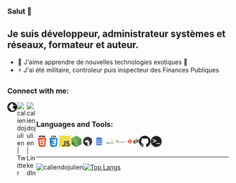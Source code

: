 ### Salut 👋

## Je suis développeur, administrateur systèmes et réseaux, formateur et auteur.
- 🌱 J'aime apprendre de nouvelles technologies exotiques 🤣
- ⚡ J'ai été militaire, controleur puis inspecteur des Finances Publiques

### Connect with me:

[<img align="left" alt="caliendojulien" width="22px" src="https://raw.githubusercontent.com/iconic/open-iconic/master/svg/globe.svg" />][website]
[<img align="left" alt="caliendojulien | Twitter" width="22px" src="https://cdn.jsdelivr.net/npm/simple-icons@v3/icons/twitter.svg" />][twitter]
[<img align="left" alt="caliendojulien | LinkedIn" width="22px" src="https://cdn.jsdelivr.net/npm/simple-icons@v3/icons/linkedin.svg" />][linkedin]

<br />

### Languages and Tools:

[<img align="left" alt="HTML5" width="26px" src="https://raw.githubusercontent.com/github/explore/80688e429a7d4ef2fca1e82350fe8e3517d3494d/topics/html/html.png" />][website]
[<img align="left" alt="CSS3" width="26px" src="https://raw.githubusercontent.com/github/explore/80688e429a7d4ef2fca1e82350fe8e3517d3494d/topics/css/css.png" />][website]
[<img align="left" alt="JavaScript" width="26px" src="https://raw.githubusercontent.com/github/explore/80688e429a7d4ef2fca1e82350fe8e3517d3494d/topics/javascript/javascript.png" />][website]
[<img align="left" alt="Node.js" width="26px" src="https://raw.githubusercontent.com/github/explore/80688e429a7d4ef2fca1e82350fe8e3517d3494d/topics/nodejs/nodejs.png" />][website]
[<img align="left" alt="Deno" width="26px" src="https://raw.githubusercontent.com/github/explore/361e2821e2dea67711cde99c9c40ed357061cf27/topics/deno/deno.png" />][website]
[<img align="left" alt="SQL" width="26px" src="https://raw.githubusercontent.com/github/explore/80688e429a7d4ef2fca1e82350fe8e3517d3494d/topics/sql/sql.png" />][website]
[<img align="left" alt="MySQL" width="26px" src="https://raw.githubusercontent.com/github/explore/80688e429a7d4ef2fca1e82350fe8e3517d3494d/topics/mysql/mysql.png" />][website]
[<img align="left" alt="MongoDB" width="26px" src="https://raw.githubusercontent.com/github/explore/80688e429a7d4ef2fca1e82350fe8e3517d3494d/topics/mongodb/mongodb.png" />][website]
[<img align="left" alt="Git" width="26px" src="https://raw.githubusercontent.com/github/explore/80688e429a7d4ef2fca1e82350fe8e3517d3494d/topics/git/git.png" />][website]
[<img align="left" alt="GitHub" width="26px" src="https://raw.githubusercontent.com/github/explore/78df643247d429f6cc873026c0622819ad797942/topics/github/github.png" />][website]
[<img align="left" alt="HTML5" width="26px" src="https://raw.githubusercontent.com/github/explore/80688e429a7d4ef2fca1e82350fe8e3517d3494d/topics/terminal/terminal.png" />][website]

<br />
<br />

---


<img align="left" alt="caliendojulien" src="https://github-readme-stats.codestackr.vercel.app/api?username=caliendojulien&show_icons=true&hide_border=true&count_private=true" />

[![Top Langs](https://github-readme-stats.vercel.app/api/top-langs/?username=caliendojulien&layout=compact)](https://github-readme-stats.vercel.app/api/top-langs/?username=caliendojulien)

[website]: https://caliendo.fr
[twitter]: https://twitter.com/caliendojulien
[linkedin]: https://linkedin.com/in/caliendojulien
